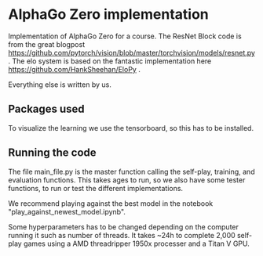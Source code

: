 # AlphaGo Zero implementation
Implementation of AlphaGo Zero for a course.
The ResNet Block code is from the great blogpost https://github.com/pytorch/vision/blob/master/torchvision/models/resnet.py.
The elo system is based on the fantastic implementation here https://github.com/HankSheehan/EloPy .

Everything else is written by us.

## Packages used
To visualize the learning we use the tensorboard, so this has to be installed.

## Running the code
The file main_file.py is the master function calling the self-play, training, and evaluation functions.
This takes ages to run, so we also have some tester functions, to run or test the different implementations.

We recommend playing against the best model in the notebook "play_against_newest_model.ipynb".

Some hyperparameters has to be changed depending on the computer running it such as number of threads.
It takes ~24h to complete 2,000 self-play games using a AMD threadripper 1950x processer and a Titan V GPU.
